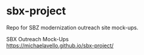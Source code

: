 # sbx-project
Repo for SBZ modernization outreach site mock-ups.

SBX Outreach Mock-Ups      
https://michaelavello.github.io/sbx-project/
